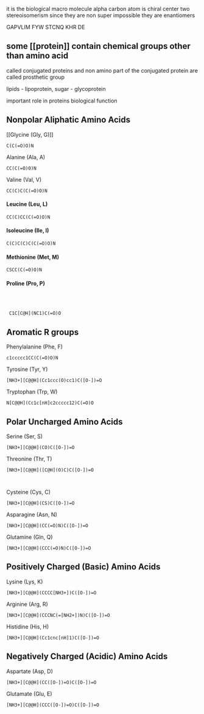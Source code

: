 it is the biological macro molecule
 alpha carbon atom is chiral center
two stereoisomerism
since they are non super impossible they are enantiomers

GAPVLIM FYW STCNQ KHR DE

## some [[protein]] contain chemical groups other than amino acid

called conjugated proteins and non amino part of the conjugated protein are called prosthetic group

lipids - lipoprotein, sugar - glycoprotein

important role in proteins biological function



## Nonpolar Aliphatic Amino Acids

[[Glycine (Gly, G)]]
```smiles
C(C(=O)O)N
```

Alanine (Ala, A)

```smiles
CC(C(=O)O)N
```
Valine (Val, V)

```smiles
CC(C)C(C(=O)O)N
```


#### Leucine (Leu, L)

```smiles
CC(C)CC(C(=O)O)N
```

#### Isoleucine (Ile, I)



```smiles
C(C)C(C)C(C(=O)O)N
```


#### Methionine (Met, M)

```smiles
CSCC(C(=O)O)N
```


#### Proline (Pro, P)

```smiles

```
 
 
```smiles
 C1C[C@H](NC1)C(=O)O
```


## Aromatic R groups


Phenylalanine (Phe, F)
```smiles
c1ccccc1CC(C(=O)O)N
```


Tyrosine (Tyr, Y)
```smiles
[NH3+][C@@H](Cc1ccc(O)cc1)C([O-])=O
```


Tryptophan (Trp, W)

```smiles
N[C@@H](Cc1c[nH]c2ccccc12)C(=O)O
```
## Polar Uncharged Amino Acids


Serine (Ser, S)
```smiles
[NH3+][C@@H](CO)C([O-])=O
```

Threonine (Thr, T)

```smiles
[NH3+][C@@H]([C@H](O)C)C([O-])=O



```


Cysteine (Cys, C)

```smiles
[NH3+][C@@H](CS)C([O-])=O
```

Asparagine (Asn, N)
```smiles
[NH3+][C@@H](CC(=O)N)C([O-])=O
```

Glutamine (Gln, Q)
```smiles
[NH3+][C@@H](CCC(=O)N)C([O-])=O
```
## Positively Charged (Basic) Amino Acids


Lysine (Lys, K)

```smiles
[NH3+][C@@H](CCCC[NH3+])C([O-])=O
```


Arginine (Arg, R)
```smiles
[NH3+][C@@H](CCCNC(=[NH2+])N)C([O-])=O
```

Histidine (His, H)
```smiles
[NH3+][C@@H](Cc1cnc[nH]1)C([O-])=O
```
## Negatively Charged (Acidic) Amino Acids


Aspartate (Asp, D)

```smiles
[NH3+][C@@H](CC([O-])=O)C([O-])=O
```


Glutamate (Glu, E)

```smiles
[NH3+][C@@H](CCC([O-])=O)C([O-])=O
```
